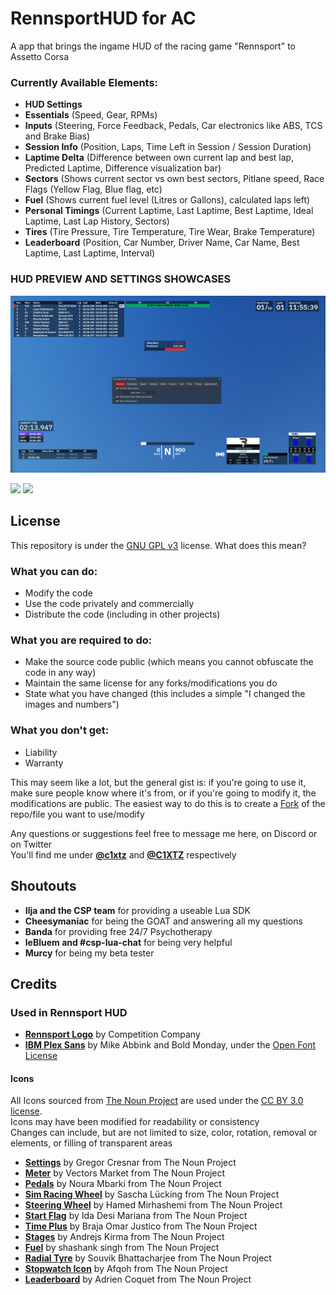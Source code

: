 # RennsportHUD for AC
A app that brings the ingame HUD of the racing game "Rennsport" to Assetto Corsa

### Currently Available Elements:

- **HUD Settings**
- **Essentials** (Speed, Gear, RPMs)
- **Inputs** (Steering, Force Feedback, Pedals, Car electronics like ABS, TCS and Brake Bias)
- **Session Info** (Position, Laps, Time Left in Session / Session Duration)
- **Laptime Delta** (Difference between own current lap and best lap, Predicted Laptime, Difference visualization bar)
- **Sectors** (Shows current sector vs own best sectors, Pitlane speed, Race Flags (Yellow Flag, Blue flag, etc)
- **Fuel** (Shows current fuel level (Litres or Gallons), calculated laps left)
- **Personal Timings** (Current Laptime, Last Laptime, Best Laptime, Ideal Laptime, Last Lap History, Sectors)
- **Tires** (Tire Pressure, Tire Temperature, Tire Wear, Brake Temperature)
- **Leaderboard** (Position, Car Number, Driver Name, Car Name, Best Laptime, Last Laptime, Interval)

### HUD PREVIEW AND SETTINGS SHOWCASES
<img src="https://raw.githubusercontent.com/C1XTZ/ac-rennsporthud/master/.github/img/preview.png" width="820">

[<img src="https://xtz.s-ul.eu/AC/pVi888hZ.png" width="410"
/>](https://youtu.be/0haxxHncR-o) [<img src="https://xtz.s-ul.eu/AC/rwQfAfNZ.png" width="410"
/>](https://youtu.be/0_Cc36foxtM)

## License

This repository is under the [GNU GPL v3](https://opensource.org/license/gpl-3-0/) license. What does this mean?

### What you can do:

- Modify the code
- Use the code privately and commercially
- Distribute the code (including in other projects)

### What you are required to do:

- Make the source code public (which means you cannot obfuscate the code in any way)
- Maintain the same license for any forks/modifications you do
- State what you have changed (this includes a simple "I changed the images and numbers")

### What you don't get:

- Liability
- Warranty

This may seem like a lot, but the general gist is: if you're going to use it, make sure people know where it's from, or if you're going to modify it, the modifications are public. The easiest way to do this is to create a [Fork](https://docs.github.com/en/pull-requests/collaborating-with-pull-requests/working-with-forks/about-forks) of the repo/file you want to use/modify

Any questions or suggestions feel free to message me here, on Discord or on Twitter  
You'll find me under **[@c1xtz](https://discord.com/users/856601560728207371)** and **[@C1XTZ](https://twitter.com/C1XTZ)** respectively

## Shoutouts

- **Ilja and the CSP team** for providing a useable Lua SDK
- **Cheesymaniac** for being the GOAT and answering all my questions
- **Banda** for providing free 24/7 Psychotherapy
- **leBluem and #csp-lua-chat** for being very helpful
- **Murcy** for being my beta tester

## Credits

### Used in Rennsport HUD

- **[Rennsport Logo](https://www.rennsport.gg/)** by Competition Company
- **[IBM Plex Sans](https://fonts.google.com/specimen/IBM+Plex+Sans)** by Mike Abbink and Bold Monday, under the [Open Font License](https://opensource.org/license/ofl-1-1/)

#### Icons

All Icons sourced from [The Noun Project](https://thenounproject.com/) are used under the [CC BY 3.0 license](https://creativecommons.org/licenses/by/3.0/).  
Icons may have been modified for readability or consistency  
Changes can include, but are not limited to size, color, rotation, removal or elements, or filling of transparent areas
- **[Settings](https://thenounproject.com/icon/settings-791024/)** by Gregor Cresnar from The Noun Project
- **[Meter](https://thenounproject.com/icon/meter-1979347/)** by Vectors Market from The Noun Project
- **[Pedals](https://thenounproject.com/icon/pedals-5182160/)** by Noura Mbarki from The Noun Project
- **[Sim Racing Wheel](https://thenounproject.com/icon/sim-racing-steering-wheel-4957637/)** by Sascha Lücking from The Noun Project
- **[Steering Wheel](https://thenounproject.com/icon/steering-4035374/)** by Hamed Mirhashemi from The Noun Project
- **[Start Flag](https://thenounproject.com/icon/start-flag-4617835/)** by Ida Desi Mariana from The Noun Project
- **[Time Plus](https://thenounproject.com/icon/time-plus-5379003/)** by Braja Omar Justico from The Noun Project
- **[Stages](https://thenounproject.com/icon/stages-3863331/)** by Andrejs Kirma from The Noun Project
- **[Fuel](https://thenounproject.com/icon/fuel-4394216/)** by shashank singh from The Noun Project
- **[Radial Tyre](https://thenounproject.com/icon/radial-tyre-878236/)** by Souvik Bhattacharjee from The Noun Project
- **[Stopwatch Icon](https://thenounproject.com/icon/stopwatch-5714898/)** by Afqoh from The Noun Project
- **[Leaderboard](https://thenounproject.com/icon/leaderboard-2696196/)** by Adrien Coquet from The Noun Project
